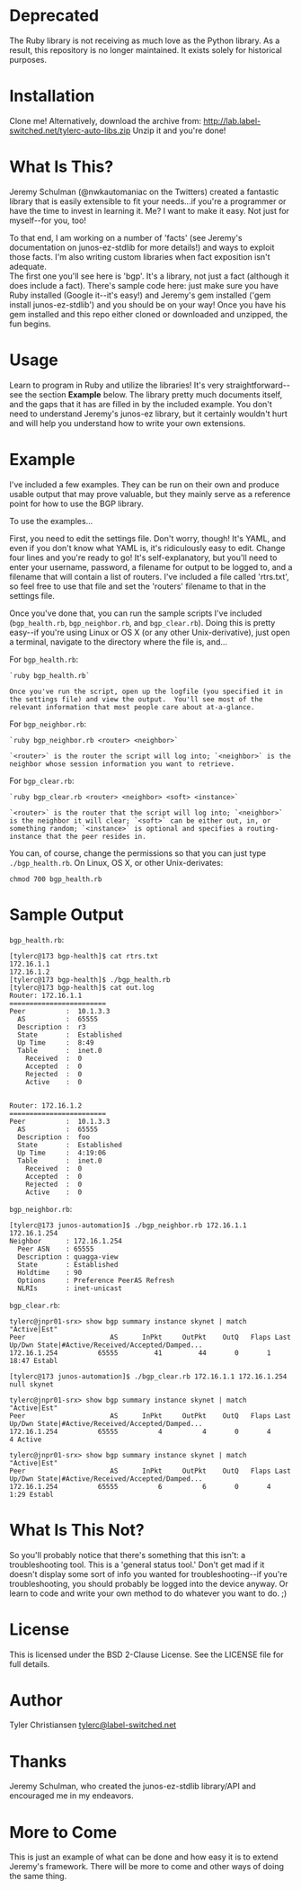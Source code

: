 # Deprecated #

The Ruby library is not receiving as much love as the Python library.  As a result, this repository is no longer maintained.  It exists solely for historical purposes.

# Installation #

Clone me!  Alternatively, download the archive from:
  http://lab.label-switched.net/tylerc-auto-libs.zip
Unzip it and you're done!

# What Is This? #

Jeremy Schulman (@nwkautomaniac on the Twitters) created a fantastic library that is easily extensible to fit your needs...if you're a programmer or have the time to invest in learning it.  Me?  I want to make it easy.  Not just for myself--for you, too!

To that end, I am working on a number of 'facts' (see Jeremy's documentation on junos-ez-stdlib for more details!) and ways to exploit those facts.  I'm also writing custom libraries when fact exposition isn't adequate.  
The first one you'll see here is 'bgp'.  It's a library, not just a fact (although it does include a fact).  There's sample code here: just make sure you have Ruby installed (Google it--it's easy!) and Jeremy's gem installed ('gem install junos-ez-stdlib') and you should be on your way!  Once you have his gem installed and this repo either cloned or downloaded and unzipped, the fun begins.

# Usage #

Learn to program in Ruby and utilize the libraries!  It's very straightforward--see the section __Example__ below.  The library pretty much documents itself, and the gaps that it has are filled in by the included example.  You don't need to understand Jeremy's junos-ez library, but it certainly wouldn't hurt and will help you understand how to write your own extensions.

# Example #

I've included a few examples.  They can be run on their own and produce usable output that may prove valuable, but they mainly serve as a reference point for how to use the BGP library.

To use the examples...

First, you need to edit the settings file.  Don't worry, though!  It's YAML, and even if you don't know what YAML is, it's ridiculously easy to edit.  Change four lines and you're ready to go!  It's self-explanatory, but you'll need to enter your username, password, a filename for output to be logged to, and a filename that will contain a list of routers.  I've included a file called 'rtrs.txt', so feel free to use that file and set the 'routers' filename to that in the settings file.

Once you've done that, you can run the sample scripts I've included (`bgp_health.rb`, `bgp_neighbor.rb`, and `bgp_clear.rb`).  Doing this is pretty easy--if you're using Linux or OS X (or any other Unix-derivative), just open a terminal, navigate to the directory where the file is, and...

For `bgp_health.rb`:

    `ruby bgp_health.rb`

    Once you've run the script, open up the logfile (you specified it in the settings file) and view the output.  You'll see most of the relevant information that most people care about at-a-glance.

For `bgp_neighbor.rb`:

    `ruby bgp_neighbor.rb <router> <neighbor>`

    `<router>` is the router the script will log into; `<neighbor>` is the neighbor whose session information you want to retrieve.

For `bgp_clear.rb`:

    `ruby bgp_clear.rb <router> <neighbor> <soft> <instance>`

    `<router>` is the router that the script will log into; `<neighbor>` is the neighbor it will clear; `<soft>` can be either out, in, or something random; `<instance>` is optional and specifies a routing-instance that the peer resides in.    

You can, of course, change the permissions so that you can just type `./bgp_health.rb`.  On Linux, OS X, or other Unix-derivates:

    chmod 700 bgp_health.rb

# Sample Output #

`bgp_health.rb`:
    
    [tylerc@173 bgp-health]$ cat rtrs.txt
    172.16.1.1
    172.16.1.2
    [tylerc@173 bgp-health]$ ./bgp_health.rb
    [tylerc@173 bgp-health]$ cat out.log
    Router: 172.16.1.1
    ========================
    Peer          :  10.1.3.3
      AS          :  65555
      Description :  r3
      State       :  Established
      Up Time     :  8:49
      Table       :  inet.0
        Received  :  0
        Accepted  :  0
        Rejected  :  0
        Active    :  0
    
    
    Router: 172.16.1.2
    ========================
    Peer          :  10.1.3.3
      AS          :  65555
      Description :  foo
      State       :  Established
      Up Time     :  4:19:06
      Table       :  inet.0
        Received  :  0
        Accepted  :  0
        Rejected  :  0
        Active    :  0

`bgp_neighbor.rb`:

    [tylerc@173 junos-automation]$ ./bgp_neighbor.rb 172.16.1.1 172.16.1.254
    Neighbor      : 172.16.1.254
      Peer ASN    : 65555
      Description : quagga-view
      State       : Established
      Holdtime    : 90
      Options     : Preference PeerAS Refresh
      NLRIs       : inet-unicast

`bgp_clear.rb`:

    tylerc@jnpr01-srx> show bgp summary instance skynet | match "Active|Est"
    Peer                     AS      InPkt     OutPkt    OutQ   Flaps Last Up/Dwn State|#Active/Received/Accepted/Damped...
    172.16.1.254          65555         41         44       0       1       18:47 Establ

    [tylerc@173 junos-automation]$ ./bgp_clear.rb 172.16.1.1 172.16.1.254 null skynet

    tylerc@jnpr01-srx> show bgp summary instance skynet | match "Active|Est"
    Peer                     AS      InPkt     OutPkt    OutQ   Flaps Last Up/Dwn State|#Active/Received/Accepted/Damped...
    172.16.1.254          65555          4          4       0       4           4 Active

    tylerc@jnpr01-srx> show bgp summary instance skynet | match "Active|Est"
    Peer                     AS      InPkt     OutPkt    OutQ   Flaps Last Up/Dwn State|#Active/Received/Accepted/Damped...
    172.16.1.254          65555          6          6       0       4        1:29 Establ
    
# What Is This Not? #

So you'll probably notice that there's something that this isn't: a troubleshooting tool.  This is a 'general status tool.'  Don't get mad if it doesn't display some sort of info you wanted for troubleshooting--if you're troubleshooting, you should probably be logged into the device anyway.  Or learn to code and write your own method to do whatever you want to do.  ;)

# License #

This is licensed under the BSD 2-Clause License.  See the LICENSE file for full details.

# Author #

Tyler Christiansen
tylerc@label-switched.net

# Thanks #

Jeremy Schulman, who created the junos-ez-stdlib library/API and encouraged me in my endeavors.

# More to Come #

This is just an example of what can be done and how easy it is to extend Jeremy's framework.  There will be more to come and other ways of doing the same thing.
